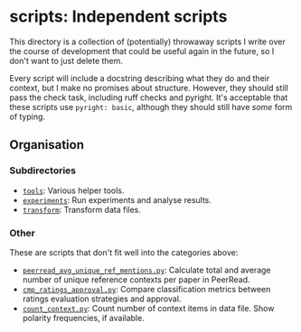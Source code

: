 # scripts: Independent scripts

This directory is a collection of (potentially) throwaway scripts I write over the
course of development that could be useful again in the future, so I don't want to just
delete them.

Every script will include a docstring describing what they do and their context, but I
make no promises about structure. However, they should still pass the check task,
including ruff checks and pyright. It's acceptable that these scripts use `pyright:
basic`, although they should still have _some_ form of typing.

## Organisation

### Subdirectories

- [`tools`](tools/README.md): Various helper tools.
- [`experiments`](experiments/README.md): Run experiments and analyse results.
- [`transform`](transform/README.md): Transform data files.

### Other

These are scripts that don't fit well into the categories above:

- [`peerread_avg_unique_ref_mentions.py`](peerread_avg_unique_ref_mentions.py): Calculate total
  and average number of unique reference contexts per paper in PeerRead.
- [`cmp_ratings_approval.py`](cmp_ratings_approval.py): Compare classification metrics
  between ratings evaluation strategies and approval.
- [`count_context.py`](count_context.py): Count number of context items in data file.
  Show polarity frequencies, if available.
